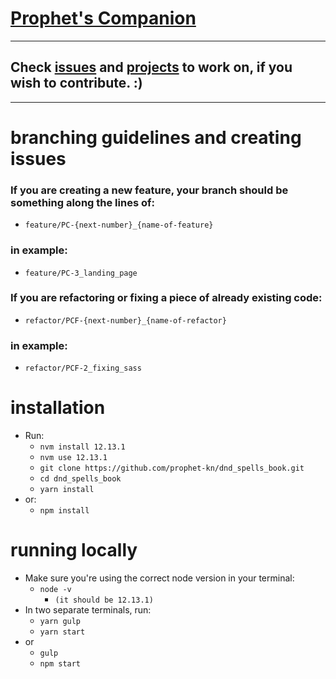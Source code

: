 # <a href="https://prophet-kn.github.io/dnd_spells_book/">Prophet's Companion</a>

---
## Check <a href="https://github.com/prophet-kn/dnd_spells_book/issues">issues</a> and <a href="https://github.com/prophet-kn/dnd_spells_book/projects">projects</a> to work on, if you wish to contribute. :)
---

# branching guidelines and creating issues
### If you are creating a new feature, your branch should be something along the lines of:
- `feature/PC-{next-number}_{name-of-feature}`

### in example:

- `feature/PC-3_landing_page`

### If you are refactoring or fixing a piece of already existing code:
- `refactor/PCF-{next-number}_{name-of-refactor}`

### in example:

- `refactor/PCF-2_fixing_sass`


# installation
- Run:
  - `nvm install 12.13.1`
  - `nvm use 12.13.1`
  - `git clone https://github.com/prophet-kn/dnd_spells_book.git`
  - `cd dnd_spells_book`
  - `yarn install`
- or:
  - `npm install`

# running locally
- Make sure you're using the correct node version in your terminal:
  - `node -v`
    - `(it should be 12.13.1)`
- In two separate terminals, run:
  - `yarn gulp`
  - `yarn start`
- or
  - `gulp`
  - `npm start`
